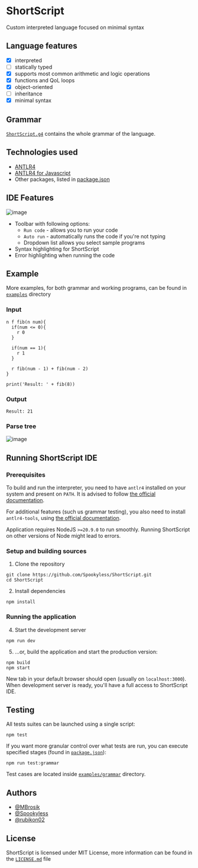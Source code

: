 # ShortScript

Custom interpreted language focused on minimal syntax

## Language features
- [x] interpreted
- [ ] statically typed
- [x] supports most common arithmetic and logic operations
- [x] functions and QoL loops
- [x] object-oriented
- [ ] inheritance
- [x] minimal syntax

## Grammar

[`ShortScript.g4`](./ShortScript.g4) contains the whole grammar of the language.

## Technologies used
- [ANTLR4](https://www.antlr.org/)
- [ANTLR4 for Javascript](https://github.com/antlr/antlr4/blob/master/doc/javascript-target.md)
- Other packages, listed in [package.json](./package.json)

## IDE Features
![image](https://github.com/Spookyless/ShortScript/assets/63966121/19792c50-50fb-409b-a1f8-5e54b322a43a)

- Toolbar with following options:
  - `Run code` - allows you to run your code
  - `Auto run` - automatically runs the code if you're not typing
  - Dropdown list allows you select sample programs
- Syntax highlighting for ShortScript
- Error highlighting when running the code

## Example

More examples, for both grammar and working programs, can be found in [`examples`](./examples/) directory

### Input
```
n f fib(n num){
  if(num <= 0){
    r 0
  }
  
  if(num == 1){
    r 1
  }

  r fib(num - 1) + fib(num - 2) 
}
  
print('Result: ' + fib(8))
```

### Output
```
Result: 21
```

### Parse tree
![image](https://github.com/Spookyless/ShortScript/assets/63966121/3af59cfe-db6f-47ab-802c-a11371152003)


## Running ShortScript IDE

### Prerequisites

To build and run the interpreter, you need to have `antlr4` installed on your system and present on `PATH`. It is advised to follow [the official documentation](https://github.com/antlr/antlr4/blob/master/doc/getting-started.md).

For additional features (such us grammar testing), you also need to install `antlr4-tools`, using [the official documentation](https://github.com/antlr/antlr4-tools/blob/master/README.md).

Application requires NodeJS `>=20.9.0` to run smoothly. Running ShortScript on other versions of Node might lead to errors.

### Setup and building sources

1. Clone the repository
```shell
git clone https://github.com/Spookyless/ShortScript.git
cd ShortScript
```

2. Install dependencies
```shell
npm install
```

### Running the application

4. Start the development server
```shell
npm run dev
```

5. ...or, build the application and start the production version:
```shell
npm build
npm start
```

New tab in your default browser should open (usually on `localhost:3000`). When development server is ready, you'll have a full access to ShortScript IDE.

## Testing

All tests suites can be launched using a single script:
```shell
npm test
```

If you want more granular control over what tests are run, you can execute specified stages (found in [`package.json`](./package.json)):
```shell
npm run test:grammar
```

Test cases are located inside [`examples/grammar`](./examples/grammar) directory.

## Authors

- [@MBrosik](https://github.com/MBrosik)
- [@Spookyless](https://github.com/Spookyless)
- [@rubikon02](https://github.com/rubikon02)

## License

ShortScript is licensed under MIT License, more information can be found in the [`LICENSE.md`](./LICENSE.md) file